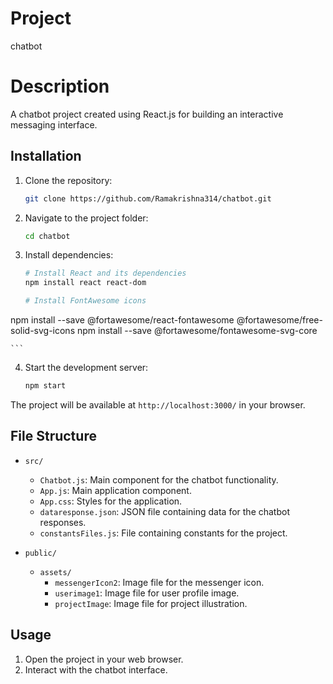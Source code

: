 
# Project
chatbot
# Description
A chatbot project created using React.js for building an interactive messaging interface.

## Installation
1. Clone the repository:

    ```bash
    git clone https://github.com/Ramakrishna314/chatbot.git
    ```

2. Navigate to the project folder:

    ```bash
    cd chatbot
    ```

3. Install dependencies:

    ```bash
    # Install React and its dependencies
   npm install react react-dom

   # Install FontAwesome icons
  npm install --save @fortawesome/react-fontawesome @fortawesome/free-solid-svg-icons
  npm install --save @fortawesome/fontawesome-svg-core

    ```

4. Start the development server:

    ```bash
    npm start
    ```

The project will be available at `http://localhost:3000/` in your browser.

## File Structure
- `src/`
    - `Chatbot.js`: Main component for the chatbot functionality.
    - `App.js`: Main application component.
    - `App.css`: Styles for the application.
    - `dataresponse.json`: JSON file containing data for the chatbot responses.
    - `constantsFiles.js`: File containing constants for the project.

- `public/`
    - `assets/`
        - `messengerIcon2`: Image file for the messenger icon.
        - `userimage1`: Image file for user profile image.
        - `projectImage`: Image file for project illustration.

## Usage 
1. Open the project in your web browser.
2. Interact with the chatbot interface.
